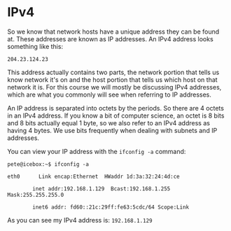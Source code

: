 #   IPv4

So we know that network hosts have a unique address they can be found at. These addresses are known as IP addresses. An IPv4 address looks something like this:

    204.23.124.23



This address actually contains two parts, the network portion that tells us know network it's on and the host portion that tells us which host on that network it is. For this course we will mostly be discussing IPv4 addresses, which are what you commonly will see when referring to IP addresses.

An IP address is separated into octets by the periods. So there are 4 octets in an IPv4 address. If you know a bit of computer science, an octet is 8 bits and 8 bits actually equal 1 byte, so we also refer to an IPv4 address as having 4 bytes. We use bits frequently when dealing with subnets and IP addresses.

You can view your IP address with the `ifconfig -a` command:

    pete@icebox:~$ ifconfig -a

    eth0      Link encap:Ethernet  HWaddr 1d:3a:32:24:4d:ce  

            inet addr:192.168.1.129  Bcast:192.168.1.255  Mask:255.255.255.0

            inet6 addr: fd60::21c:29ff:fe63:5cdc/64 Scope:Link


As you can see my IPv4 address is: `192.168.1.129`

